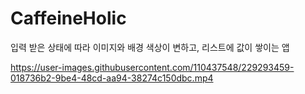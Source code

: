 # CaffeineHolic
입력 받은 상태에 따라 이미지와 배경 색상이 변하고, 리스트에 값이 쌓이는 앱   


https://user-images.githubusercontent.com/110437548/229293459-018736b2-9be4-48cd-aa94-38274c150dbc.mp4


